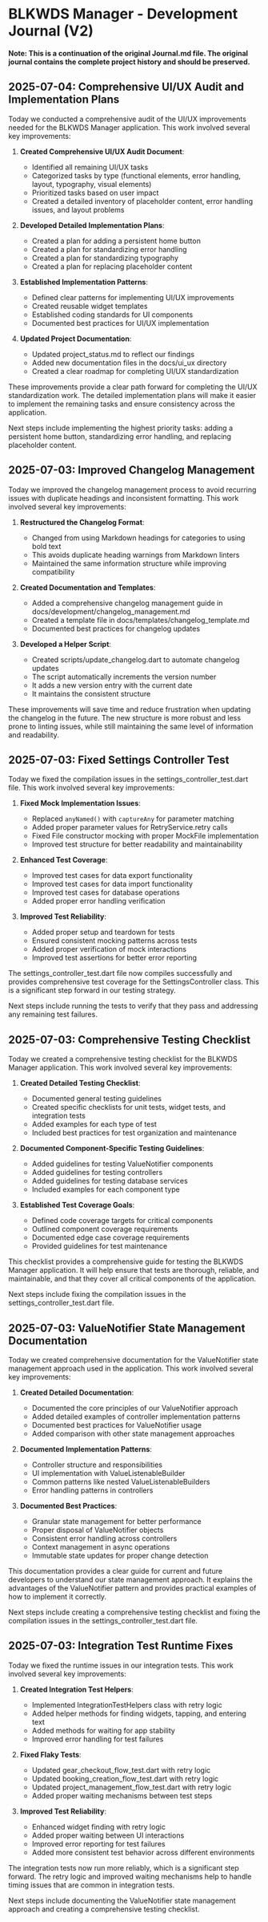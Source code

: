 # BLKWDS Manager - Development Journal (V2)

**Note: This is a continuation of the original Journal.md file. The original journal contains the complete project history and should be preserved.**

## 2025-07-04: Comprehensive UI/UX Audit and Implementation Plans

Today we conducted a comprehensive audit of the UI/UX improvements needed for the BLKWDS Manager application. This work involved several key improvements:

1. **Created Comprehensive UI/UX Audit Document**:
   - Identified all remaining UI/UX tasks
   - Categorized tasks by type (functional elements, error handling, layout, typography, visual elements)
   - Prioritized tasks based on user impact
   - Created a detailed inventory of placeholder content, error handling issues, and layout problems

2. **Developed Detailed Implementation Plans**:
   - Created a plan for adding a persistent home button
   - Created a plan for standardizing error handling
   - Created a plan for standardizing typography
   - Created a plan for replacing placeholder content

3. **Established Implementation Patterns**:
   - Defined clear patterns for implementing UI/UX improvements
   - Created reusable widget templates
   - Established coding standards for UI components
   - Documented best practices for UI/UX implementation

4. **Updated Project Documentation**:
   - Updated project_status.md to reflect our findings
   - Added new documentation files in the docs/ui_ux directory
   - Created a clear roadmap for completing UI/UX standardization

These improvements provide a clear path forward for completing the UI/UX standardization work. The detailed implementation plans will make it easier to implement the remaining tasks and ensure consistency across the application.

Next steps include implementing the highest priority tasks: adding a persistent home button, standardizing error handling, and replacing placeholder content.

## 2025-07-03: Improved Changelog Management

Today we improved the changelog management process to avoid recurring issues with duplicate headings and inconsistent formatting. This work involved several key improvements:

1. **Restructured the Changelog Format**:
   - Changed from using Markdown headings for categories to using bold text
   - This avoids duplicate heading warnings from Markdown linters
   - Maintained the same information structure while improving compatibility

2. **Created Documentation and Templates**:
   - Added a comprehensive changelog management guide in docs/development/changelog_management.md
   - Created a template file in docs/templates/changelog_template.md
   - Documented best practices for changelog updates

3. **Developed a Helper Script**:
   - Created scripts/update_changelog.dart to automate changelog updates
   - The script automatically increments the version number
   - It adds a new version entry with the current date
   - It maintains the consistent structure

These improvements will save time and reduce frustration when updating the changelog in the future. The new structure is more robust and less prone to linting issues, while still maintaining the same level of information and readability.

## 2025-07-03: Fixed Settings Controller Test

Today we fixed the compilation issues in the settings_controller_test.dart file. This work involved several key improvements:

1. **Fixed Mock Implementation Issues**:
   - Replaced `anyNamed()` with `captureAny` for parameter matching
   - Added proper parameter values for RetryService.retry calls
   - Fixed File constructor mocking with proper MockFile implementation
   - Improved test structure for better readability and maintainability

2. **Enhanced Test Coverage**:
   - Improved test cases for data export functionality
   - Improved test cases for data import functionality
   - Improved test cases for database operations
   - Added proper error handling verification

3. **Improved Test Reliability**:
   - Added proper setup and teardown for tests
   - Ensured consistent mocking patterns across tests
   - Added proper verification of mock interactions
   - Improved test assertions for better error reporting

The settings_controller_test.dart file now compiles successfully and provides comprehensive test coverage for the SettingsController class. This is a significant step forward in our testing strategy.

Next steps include running the tests to verify that they pass and addressing any remaining test failures.

## 2025-07-03: Comprehensive Testing Checklist

Today we created a comprehensive testing checklist for the BLKWDS Manager application. This work involved several key improvements:

1. **Created Detailed Testing Checklist**:
   - Documented general testing guidelines
   - Created specific checklists for unit tests, widget tests, and integration tests
   - Added examples for each type of test
   - Included best practices for test organization and maintenance

2. **Documented Component-Specific Testing Guidelines**:
   - Added guidelines for testing ValueNotifier components
   - Added guidelines for testing controllers
   - Added guidelines for testing database services
   - Included examples for each component type

3. **Established Test Coverage Goals**:
   - Defined code coverage targets for critical components
   - Outlined component coverage requirements
   - Documented edge case coverage requirements
   - Provided guidelines for test maintenance

This checklist provides a comprehensive guide for testing the BLKWDS Manager application. It will help ensure that tests are thorough, reliable, and maintainable, and that they cover all critical components of the application.

Next steps include fixing the compilation issues in the settings_controller_test.dart file.

## 2025-07-03: ValueNotifier State Management Documentation

Today we created comprehensive documentation for the ValueNotifier state management approach used in the application. This work involved several key improvements:

1. **Created Detailed Documentation**:
   - Documented the core principles of our ValueNotifier approach
   - Added detailed examples of controller implementation patterns
   - Documented best practices for ValueNotifier usage
   - Added comparison with other state management approaches

2. **Documented Implementation Patterns**:
   - Controller structure and responsibilities
   - UI implementation with ValueListenableBuilder
   - Common patterns like nested ValueListenableBuilders
   - Error handling patterns in controllers

3. **Documented Best Practices**:
   - Granular state management for better performance
   - Proper disposal of ValueNotifier objects
   - Consistent error handling across controllers
   - Context management in async operations
   - Immutable state updates for proper change detection

This documentation provides a clear guide for current and future developers to understand our state management approach. It explains the advantages of the ValueNotifier pattern and provides practical examples of how to implement it correctly.

Next steps include creating a comprehensive testing checklist and fixing the compilation issues in the settings_controller_test.dart file.

## 2025-07-03: Integration Test Runtime Fixes

Today we fixed the runtime issues in our integration tests. This work involved several key improvements:

1. **Created Integration Test Helpers**:
   - Implemented IntegrationTestHelpers class with retry logic
   - Added helper methods for finding widgets, tapping, and entering text
   - Added methods for waiting for app stability
   - Improved error handling for test failures

2. **Fixed Flaky Tests**:
   - Updated gear_checkout_flow_test.dart with retry logic
   - Updated booking_creation_flow_test.dart with retry logic
   - Updated project_management_flow_test.dart with retry logic
   - Added proper waiting mechanisms between test steps

3. **Improved Test Reliability**:
   - Enhanced widget finding with retry logic
   - Added proper waiting between UI interactions
   - Improved error reporting for test failures
   - Added more consistent test behavior across different environments

The integration tests now run more reliably, which is a significant step forward. The retry logic and improved waiting mechanisms help to handle timing issues that are common in integration tests.

Next steps include documenting the ValueNotifier state management approach and creating a comprehensive testing checklist.
